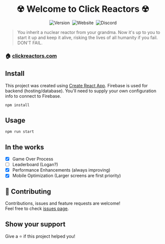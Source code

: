 <h1 align="center">&#9762; Welcome to Click Reactors &#9762;</h1>
<p align="center">
  <img alt="Version" src="https://img.shields.io/badge/version-1.0.1 (BETA)-blue.svg?cacheSeconds=2592000&style=plastic" />&nbsp;
  <img alt="Website" src="https://img.shields.io/website/https/www.clickreactors.com?style=plastic" />&nbsp;
  <img alt="Discord" src="https://img.shields.io/discord/616340249072762881?style=plastic" />
</p>

> You inherit a nuclear reactor from your grandma. Now it's up to you to start it up and keep it alive, risking the lives of all humanity if you fail. DON'T FAIL.

### 🏠 [clickreactors.com](https://www.clickreactors.com)

## Install
This project was created using [Create React App](https://github.com/facebook/create-react-app). 
Firebase is used for backend (hosting/database). You'll need to supply your own configuration info to connect to Firebase.

```sh
npm install
```

## Usage

```sh
npm run start
```

## In the works
- [x] Game Over Process
- [ ] Leaderboard (Logan?)
- [x] Performance Enhancements (always improving)
- [x] Mobile Optimization (Larger screens are first priority)

## 🤝 Contributing

Contributions, issues and feature requests are welcome!<br />Feel free to check [issues page](https://github.com/tjbishop07/click-reactor/issues).

## Show your support

Give a ⭐️ if this project helped you!

















<!-- 






## Click Reactor - Game Info
You have been assigned a reactor. Your mission to start reactions by clicking as fast as you can then maintaining those reactions so that your reactor dosn't meltdown.

## Dev Info
This project was created using [Create React App](https://github.com/facebook/create-react-app). 
Firebase is used for backend (hosting/database).

### `npm start`

Runs the app in the development mode.<br>
Open [http://localhost:3000](http://localhost:3000) to view it in the browser.

The page will reload if you make edits.<br>
You will also see any lint errors in the console.

### `npm test`

Launches the test runner in the interactive watch mode.<br>
See the section about [running tests](https://facebook.github.io/create-react-app/docs/running-tests) for more information.

### `npm run build`

Builds the app for production to the `build` folder.<br>
It correctly bundles React in production mode and optimizes the build for the best performance.

The build is minified and the filenames include the hashes.<br>
Your app is ready to be deployed!

## Credit
### Background
- https://www.reddit.com/user/ElsieSetu/ -->